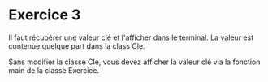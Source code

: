 # Exercice 3

Il faut récupérer une valeur clé et l'afficher dans le terminal.
La valeur est contenue quelque part dans la class Cle.

Sans modifier la classe Cle, vous devez afficher la valeur clé via la fonction main de la classe Exercice.